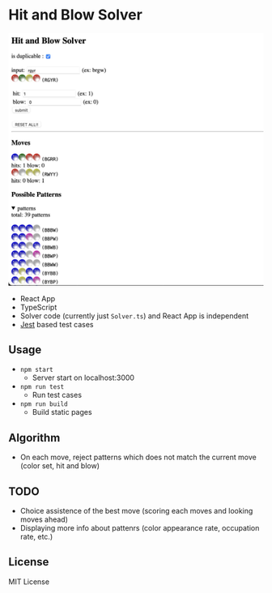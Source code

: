 # Hit and Blow Solver

![screenshot](screenshot.jpg)

- React App
- TypeScript
- Solver code (currently just `Solver.ts`) and React App is independent
- [Jest](https://jestjs.io/) based test cases

## Usage

- `npm start`
    - Server start on localhost:3000
- `npm run test`
    - Run test cases
- `npm run build`
    - Build static pages

## Algorithm

- On each move, reject patterns which does not match the current move (color set, hit and blow)

## TODO

- Choice assistence of the best move (scoring each moves and looking moves ahead)
- Displaying more info about pattenrs (color appearance rate, occupation rate, etc.) 

## License

MIT License